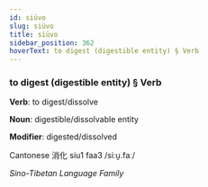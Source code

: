 ```yaml
---
id: siüvo
slug: siüvo
title: siüvo
sidebar_position: 362
hoverText: to digest (digestible entity) § Verb
---
```


### to digest (digestible entity) § Verb

**Verb**: to digest/dissolve

**Noun**: digestible/dissolvable entity

**Modifier**: digested/dissolved

Cantonese 消化 siu1 faa3 /siːu̯.faː/

*Sino-Tibetan Language Family*